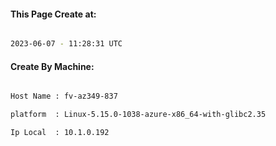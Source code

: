 
   
#### This Page Create at:

```bash

2023-06-07 - 11:28:31 UTC

```

#### Create By Machine:

```bash

Host Name : fv-az349-837

platform  : Linux-5.15.0-1038-azure-x86_64-with-glibc2.35

Ip Local  : 10.1.0.192

```

